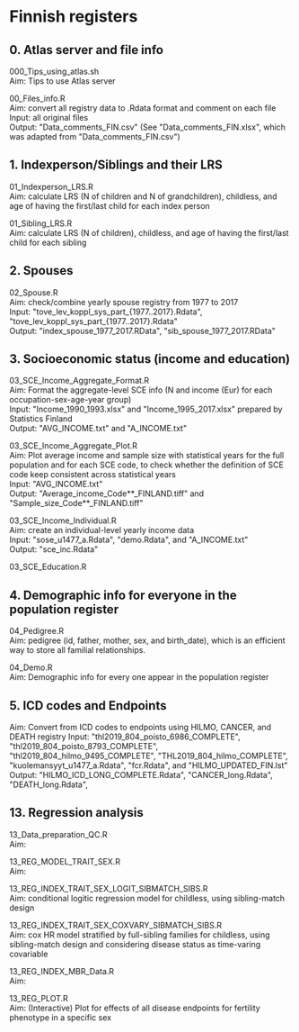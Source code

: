 # Finnish registers


## 0. Atlas server and file info  
000_Tips_using_atlas.sh  
Aim: Tips to use Atlas server  

00_Files_info.R  
Aim: convert all registry data to .Rdata format and comment on each file  
Input: all original files  
Output: "Data_comments_FIN.csv" (See "Data_comments_FIN.xlsx", which was adapted from "Data_comments_FIN.csv")  


## 1. Indexperson/Siblings and their LRS
01_Indexperson_LRS.R  
Aim: calculate LRS (N of children and N of grandchildren), childless, and age of having the first/last child for each index person   

01_Sibling_LRS.R  
Aim: calculate LRS (N of children), childless, and age of having the first/last child for each sibling   
  


## 2. Spouses
02_Spouse.R  
Aim: check/combine yearly spouse registry from 1977 to 2017   
Input: "tove_lev_koppl_sys_part_{1977..2017}.Rdata", "tove_lev_koppl_sys_part_{1977..2017}.Rdata"    
Output: "index_spouse_1977_2017.RData", "sib_spouse_1977_2017.RData"    


## 3. Socioeconomic status (income and education)
03_SCE_Income_Aggregate_Format.R  
Aim: Format the aggregate-level SCE info (N and income (Eur) for each occupation-sex-age-year group)  
Input: "Income_1990_1993.xlsx" and "Income_1995_2017.xlsx" prepared by Statistics Finland  
Output: "AVG_INCOME.txt" and "A_INCOME.txt"  

03_SCE_Income_Aggregate_Plot.R  
Aim: Plot average income and sample size with statistical years for the full population and for each SCE code, to check whether the definition of SCE code keep consistent across statistical years  
Input: "AVG_INCOME.txt"  
Output: "Average_income_Code**_FINLAND.tiff" and "Sample_size_Code**_FINLAND.tiff"  

03_SCE_Income_Individual.R  
Aim: create an individual-level yearly income data  
Input: "sose_u1477_a.Rdata", "demo.Rdata", and "A_INCOME.txt"  
Output: "sce_inc.Rdata"  

03_SCE_Education.R  


## 4. Demographic info for everyone in the population register
04_Pedigree.R  
Aim: pedigree (id, father, mother, sex, and birth_date), which is an efficient way to store all familial relationships. 

04_Demo.R  
Aim: Demographic info for every one appear in the population register    



## 5. ICD codes and Endpoints  
Aim: Convert from ICD codes to endpoints using HILMO, CANCER, and DEATH registry
Input: "thl2019_804_poisto_6986_COMPLETE", "thl2019_804_poisto_8793_COMPLETE", "thl2019_804_hilmo_9495_COMPLETE", "THL2019_804_hilmo_COMPLETE", "kuolemansyyt_u1477_a.Rdata", "fcr.Rdata", and "HILMO_UPDATED_FIN.lst"
Output: "HILMO_ICD_LONG_COMPLETE.Rdata", "CANCER_long.Rdata", "DEATH_long.Rdata",



## 13. Regression analysis
13_Data_preparation_QC.R  
Aim: 

13_REG_MODEL_TRAIT_SEX.R    
Aim:

13_REG_INDEX_TRAIT_SEX_LOGIT_SIBMATCH_SIBS.R   
Aim: conditional logitic regression model for childless, using sibling-match design

13_REG_INDEX_TRAIT_SEX_COXVARY_SIBMATCH_SIBS.R   
Aim: cox HR model stratified by full-sibling families for childless, using sibling-match design and considering disease status as time-varing covariable

13_REG_INDEX_MBR_Data.R  
Aim: 

13_REG_PLOT.R   
Aim: (Interactive) Plot for effects of all disease endpoints for fertility phenotype in a specific sex


